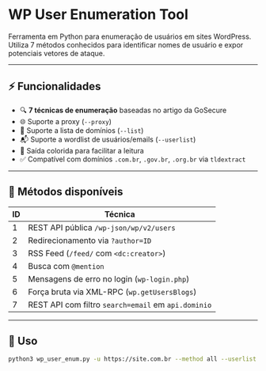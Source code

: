 # WP User Enumeration Tool

Ferramenta em Python para enumeração de usuários em sites WordPress.  
Utiliza 7 métodos conhecidos para identificar nomes de usuário e expor potenciais vetores de ataque.

---

## ⚡ Funcionalidades

- 🔍 **7 técnicas de enumeração** baseadas no artigo da GoSecure
- 🌐 Suporte a proxy (`--proxy`)
- 📁 Suporte a lista de domínios (`--list`)
- 📬 Suporte a wordlist de usuários/emails (`--userlist`)
- 🌈 Saída colorida para facilitar a leitura
- ✅ Compatível com domínios `.com.br`, `.gov.br`, `.org.br` via `tldextract`

---

## 🧠 Métodos disponíveis

| ID  | Técnica                                              |
|-----|------------------------------------------------------|
| 1   | REST API pública `/wp-json/wp/v2/users`              |
| 2   | Redirecionamento via `?author=ID`                    |
| 3   | RSS Feed (`/feed/` com `<dc:creator>`)               |
| 4   | Busca com `@mention`                                 |
| 5   | Mensagens de erro no login (`wp-login.php`)          |
| 6   | Força bruta via XML-RPC (`wp.getUsersBlogs`)         |
| 7   | REST API com filtro `search=email` em `api.dominio`  |

---

## 🚀 Uso

```bash
python3 wp_user_enum.py -u https://site.com.br --method all --userlist users.txt
